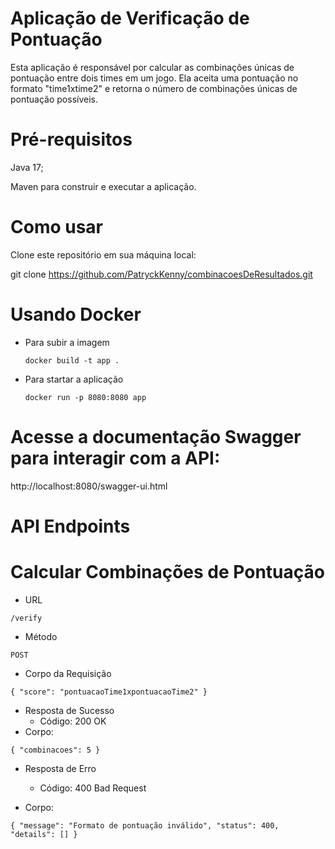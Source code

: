 # Aplicação de Verificação de Pontuação
Esta aplicação é responsável por calcular as combinações únicas de pontuação entre dois times em um jogo. Ela aceita uma pontuação no formato "time1xtime2" e retorna o número de combinações únicas de pontuação possíveis.

# Pré-requisitos
Java 17;

Maven para construir e executar a aplicação.

# Como usar
Clone este repositório em sua máquina local:


git clone https://github.com/PatryckKenny/combinacoesDeResultados.git

# Usando Docker
* Para subir a imagem

  `docker build -t app .`

  
* Para startar a aplicação

  `docker run -p 8080:8080 app`


# Acesse a documentação Swagger para interagir com a API:

http://localhost:8080/swagger-ui.html

# API Endpoints

# Calcular Combinações de Pontuação
 * URL

`/verify`

 * Método

`POST`

* Corpo da Requisição

`{
"score": "pontuacaoTime1xpontuacaoTime2"
}`

* Resposta de Sucesso 
  * Código: 200 OK
* Corpo:

`{
"combinacoes": 5
}`
* Resposta de Erro

  * Código: 400 Bad Request

* Corpo:

`{
"message": "Formato de pontuação inválido",
"status": 400,
"details": []
}`
